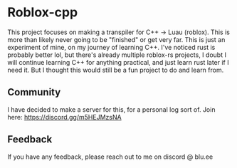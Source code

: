 # Roblox-cpp

This project focuses on making a transpiler for C++ -> Luau (roblox).
This is more than likely never going to be "finished" or get very far. This is just an experiment of mine, on my journey
of learning C++. I've noticed rust is probably better lol, but there's already multiple roblox-rs projects, I doubt I
will continue learning C++ for anything practical, and just learn rust later if I need it. But I thought this would
still be a fun project to do and learn from.

## Community

I have decided to make a server for this, for a personal log sort of. Join here: https://discord.gg/m5HEJMzsNA

## Feedback

If you have any feedback, please reach out to me on discord @ blu.ee
